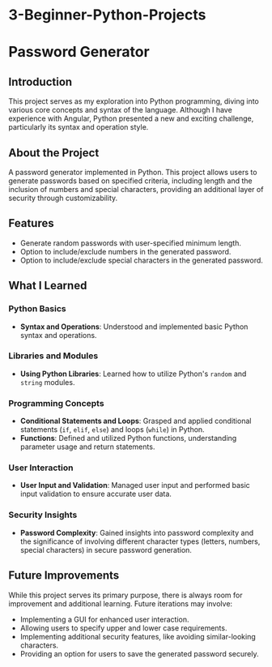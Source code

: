 # 3-Beginner-Python-Projects

# Password Generator

## Introduction

This project serves as my exploration into Python programming, diving into various core concepts and syntax of the language. Although I have experience with Angular, Python presented a new and exciting challenge, particularly its syntax and operation style.

## About the Project

A password generator implemented in Python. This project allows users to generate passwords based on specified criteria, including length and the inclusion of numbers and special characters, providing an additional layer of security through customizability.

## Features

- Generate random passwords with user-specified minimum length.
- Option to include/exclude numbers in the generated password.
- Option to include/exclude special characters in the generated password.

## What I Learned

### Python Basics

- **Syntax and Operations**: Understood and implemented basic Python syntax and operations.
  
### Libraries and Modules

- **Using Python Libraries**: Learned how to utilize Python's `random` and `string` modules.
  
### Programming Concepts
  
- **Conditional Statements and Loops**: Grasped and applied conditional statements (`if`, `elif`, `else`) and loops (`while`) in Python.
- **Functions**: Defined and utilized Python functions, understanding parameter usage and return statements.
  
### User Interaction

- **User Input and Validation**: Managed user input and performed basic input validation to ensure accurate user data.
  
### Security Insights
  
- **Password Complexity**: Gained insights into password complexity and the significance of involving different character types (letters, numbers, special characters) in secure password generation.


## Future Improvements

While this project serves its primary purpose, there is always room for improvement and additional learning. Future iterations may involve:

- Implementing a GUI for enhanced user interaction.
- Allowing users to specify upper and lower case requirements.
- Implementing additional security features, like avoiding similar-looking characters.
- Providing an option for users to save the generated password securely.
